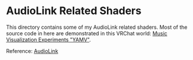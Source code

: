 # AudioLink Related Shaders

This directory contains some of my AudioLink related shaders.
Most of the source code in here are demonstrated in this VRChat world: [Music Visualization Experiments "YAMV"](https://vrchat.com/home/world/wrld_a6f20773-1dda-430d-9499-a3f3db73e501).

Reference: [AudioLink](https://github.com/llealloo/vrc-udon-audio-link/)
